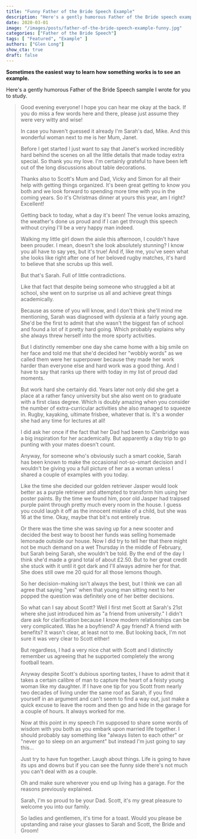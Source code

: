```yaml
---
title: "Funny Father of the Bride Speech Example"
description: "Here's a gently humorous Father of the Bride speech example for you to study. Just don't copy it word for word!"
date: 2020-03-01
image: "/images/posts/father-of-the-bride-speech-example-funny.jpg"
categories: ["Father of the Bride Speech"]
tags: [ "Featured", "Example" ]
authors: ["Glen Long"]
show_cta: true
draft: false
---
```

**Sometimes the easiest way to learn how something works is to see an example.**

Here's a gently humorous Father of the Bride Speech sample I wrote for you to study.

> Good evening everyone! I hope you can hear me okay at the back. If you do miss a few words here and there, please just assume they were very witty and wise!
>
> In case you haven't guessed it already I'm Sarah's dad, Mike. And this wonderful woman next to me is her Mum, Janet.
>
> Before I get started I just want to say that Janet's worked incredibly hard behind the scenes on all the little details that made today extra special. So thank you my love. I'm certainly grateful to have been left out of the long discussions about table decorations.
>
> Thanks also to Scott's Mum and Dad, Vicky and Simon for all their help with getting things organized. It's been great getting to know you both and we look forward to spending more time with you in the coming years. So it's Christmas dinner at yours this year, am I right? Excellent!
>
> Getting back to today, what a day it's been! The venue looks amazing, the weather's done us proud and if I can get through this speech without crying I'll be a very happy man indeed.
>
> Walking my little girl down the aisle this afternoon, I couldn't have been prouder. I mean, doesn't she look absolutely stunning? I know you all have to say yes, but it's true! And if, like me, you've seen what she looks like right after one of her beloved rugby matches, it's hard to believe that she scrubs up this well.
>
> But that's Sarah. Full of little contradictions.
>
> Like that fact that despite being someone who struggled a bit at school, she went on to surprise us all and achieve great things academically.
>
> Because as some of you will know, and I don't think she'll mind me mentioning, Sarah was diagnosed with dyslexia at a fairly young age. She'd be the first to admit that she wasn't the biggest fan of school and found a lot of it pretty hard going. Which probably explains why she always threw herself into the more sporty activities.
>
> But I distinctly remember one day she came home with a big smile on her face and told me that she'd decided her "wobbly words" as we called them were her superpower because they made her work harder than everyone else and hard work was a good thing. And I have to say that ranks up there with today in my list of proud dad moments.
>
> But work hard she certainly did. Years later not only did she get a place at a rather fancy university but she also went on to graduate with a first class degree. Which is doubly amazing when you consider the number of extra-curricular activities she also managed to squeeze in. Rugby, kayaking, ultimate frisbee, whatever that is. It's a wonder she had any time for lectures at all!
>
> I did ask her once if the fact that her Dad had been to Cambridge was a big inspiration for her academically. But apparently a day trip to go punting with your mates doesn't count.
>
> Anyway, for someone who's obviously such a smart cookie, Sarah has been known to make the occasional not-so-smart decision and I wouldn't be giving you a full picture of her as a woman unless I shared a couple of examples with you today.
>
> Like the time she decided our golden retriever Jasper would look better as a purple retriever and attempted to transform him using her poster paints. By the time we found him, poor old Jasper had traipsed purple paint through pretty much every room in the house. I guess you could laugh it off as the innocent mistake of a child, but she was 16 at the time. Okay, maybe that bit's not entirely true.
> 
> Or there was the time she was saving up for a new scooter and decided the best way to boost her funds was selling homemade lemonade outside our house. Now I did try to tell her that there might not be much demand on a wet Thursday in the middle of February, but Sarah being Sarah, she wouldn't be told. By the end of the day I think she'd made a grand total of about £2.50. But to her great credit she stuck with it until it got dark and I'll always admire her for that. She does still owe me 20 quid for all those lemons though.
> 
> So her decision-making isn't always the best, but I think we can all agree that saying "yes" when that young man sitting next to her popped the question was definitely one of her better decisions.
> 
> So what can I say about Scott? Well I first met Scott at Sarah's 21st where she just introduced him as "a friend from university." I didn't dare ask for clarification because I know modern relationships can be very complicated. Was he a boyfriend? A gay friend? A friend with benefits? It wasn't clear, at least not to me. But looking back, I'm not sure it was very clear to Scott either!
> 
> But regardless, I had a very nice chat with Scott and I distinctly remember us agreeing that he supported completely the wrong football team.
> 
> Anyway despite Scott's dubious sporting tastes, I have to admit that it takes a certain calibre of man to capture the heart of a feisty young woman like my daughter. If I have one tip for you Scott from nearly two decades of living under the same roof as Sarah, if you find yourself in an argument and can't seem to find a way out, just make a quick excuse to leave the room and then go and hide in the garage for a couple of hours. It always worked for me.
> 
> Now at this point in my speech I'm supposed to share some words of wisdom with you both as you embark upon married life together. I should probably say something like "always listen to each other" or "never go to sleep on an argument" but instead I'm just going to say this…
> 
> Just try to have fun together. Laugh about things. Life is going to have its ups and downs but if you can see the funny side there's not much you can't deal with as a couple.
> 
> Oh and make sure wherever you end up living has a garage. For the reasons previously explained.
> 
> Sarah, I'm so proud to be your Dad. Scott, it's my great pleasure to welcome you into our family.
> 
> So ladies and gentlemen, it's time for a toast. Would you please be upstanding and raise your glasses to Sarah and Scott, the Bride and Groom!